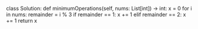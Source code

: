 class Solution:
    def minimumOperations(self, nums: List[int]) -> int:
        x = 0
        for i in nums:
            remainder = i % 3
            if remainder == 1:
                x += 1
            elif remainder == 2:
                x += 1
        return x

